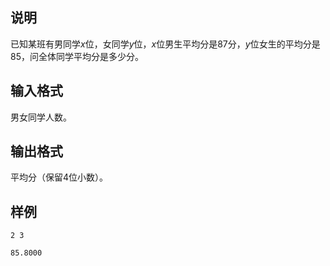 <h2>说明</h2>

已知某班有男同学$x$位，女同学$y$位，$x$位男生平均分是$87$分，$y$位女生的平均分是$85$，问全体同学平均分是多少分。
<h2>输入格式</h2>

男女同学人数。

<h2>输出格式</h2>

平均分（保留$4$位小数）。

<h2>样例</h2>
<pre><code class="language-input1">2 3</code></pre><pre><code class="language-output1">85.8000</code></pre>
